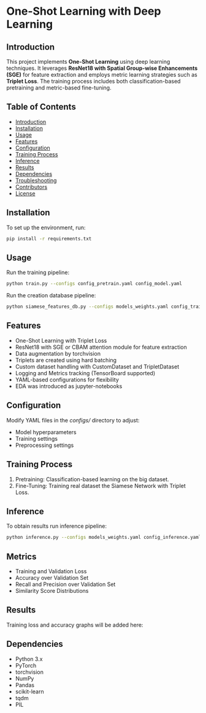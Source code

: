 # One-Shot Learning with Deep Learning

## Introduction
This project implements **One-Shot Learning** using deep learning techniques. It leverages **ResNet18 with Spatial Group-wise Enhancements (SGE)** for feature extraction and employs metric learning strategies such as **Triplet Loss**. The training process includes both classification-based pretraining and metric-based fine-tuning.

## Table of Contents
- [Introduction](#introduction)
- [Installation](#installation)
- [Usage](#usage)
- [Features](#features)
- [Configuration](#configuration)
- [Training Process](#training-process)
- [Inference](#inference)
- [Results](#results)
- [Dependencies](#dependencies)
- [Troubleshooting](#troubleshooting)
- [Contributors](#contributors)
- [License](#license)

## Installation
To set up the environment, run:

```bash
pip install -r requirements.txt
```

## Usage
Run the training pipeline:

```bash
python train.py --configs config_pretrain.yaml config_model.yaml
```

Run the creation database pipeline:

```bash
python siamese_features_db.py --configs models_weights.yaml config_train.yaml
```

## Features
- One-Shot Learning with Triplet Loss
- ResNet18 with SGE or CBAM attention module for feature extraction
- Data augmentation by torchvision
- Triplets are created using hard batching
- Custom dataset handling with CustomDataset and TripletDataset
- Logging and Metrics tracking (TensorBoard supported)
- YAML-based configurations for flexibility
- EDA was introduced as jupyter-notebooks

## Configuration
Modify YAML files in the *configs/* directory to adjust:

- Model hyperparameters
- Training settings
- Preprocessing settings

## Training Process

1. Pretraining: Classification-based learning on the big dataset.
2. Fine-Tuning: Training real dataset the Siamese Network with Triplet Loss.

## Inference
To obtain results run inference pipeline:

```bash
python inference.py --configs models_weights.yaml config_inference.yaml config_model.yaml config_train.yaml
```

## Metrics
- Training and Validation Loss
- Accuracy over Validation Set
- Recall and Precision over Validation Set
- Similarity Score Distributions

## Results
Training loss and accuracy graphs will be added here:

## Dependencies
- Python 3.x
- PyTorch
- torchvision
- NumPy
- Pandas
- scikit-learn
- tqdm
- PIL


